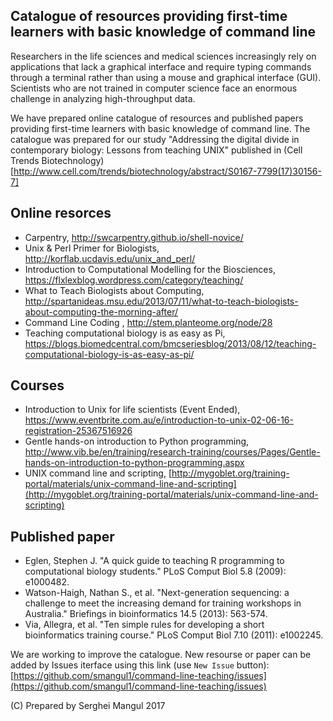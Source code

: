 ## Catalogue of resources providing first-time learners with basic knowledge of command line 

Researchers in the life sciences and medical sciences increasingly rely on applications that lack a graphical interface and require typing commands through a terminal rather than using a mouse and graphical interface (GUI). Scientists who are not trained in computer science face an enormous challenge in analyzing high-throughput data. 

We have prepared online catalogue of resources and published papers providing first-time learners with basic knowledge of command line.
The catalogue was prepared for our study "Addressing the digital divide in contemporary biology: Lessons from teaching UNIX" published in (Cell Trends Biotechnology)[http://www.cell.com/trends/biotechnology/abstract/S0167-7799(17)30156-7]

 
## Online resorces  

- Carpentry, http://swcarpentry.github.io/shell-novice/
- Unix & Perl Primer for Biologists, http://korflab.ucdavis.edu/unix_and_perl/
- Introduction to Computational Modelling for the Biosciences, https://flxlexblog.wordpress.com/category/teaching/
- What to Teach Biologists about Computing, http://spartanideas.msu.edu/2013/07/11/what-to-teach-biologists-about-computing-the-morning-after/
- Command Line Coding , http://stem.planteome.org/node/28
-  Teaching computational biology is as easy as Pi, https://blogs.biomedcentral.com/bmcseriesblog/2013/08/12/teaching-computational-biology-is-as-easy-as-pi/

## Courses 

- Introduction to Unix for life scientists (Event Ended), https://www.eventbrite.com.au/e/introduction-to-unix-02-06-16-registration-25367516926
- Gentle hands-on introduction to Python programming, http://www.vib.be/en/training/research-training/courses/Pages/Gentle-hands-on-introduction-to-python-programming.aspx
- UNIX command line and scripting, [http://mygoblet.org/training-portal/materials/unix-command-line-and-scripting](http://mygoblet.org/training-portal/materials/unix-command-line-and-scripting)


## Published paper

- Eglen, Stephen J. "A quick guide to teaching R programming to computational biology students." PLoS Comput Biol 5.8 (2009): e1000482.
- Watson-Haigh, Nathan S., et al. "Next-generation sequencing: a challenge to meet the increasing demand for training workshops in Australia." Briefings in bioinformatics 14.5 (2013): 563-574.
- Via, Allegra, et al. "Ten simple rules for developing a short bioinformatics training course." PLoS Comput Biol 7.10 (2011): e1002245.



We are working to improve the catalogue. New resourse  or paper can be added by Issues iterface using this link (use `New Issue` button): [https://github.com/smangul1/command-line-teaching/issues](https://github.com/smangul1/command-line-teaching/issues)

(C) Prepared by Serghei Mangul 2017 
